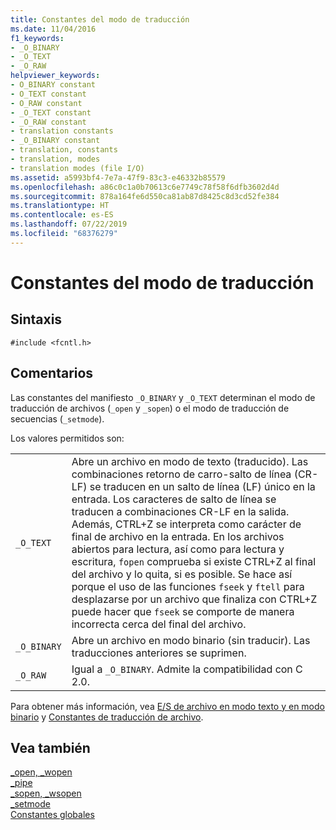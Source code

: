 ```yaml
---
title: Constantes del modo de traducción
ms.date: 11/04/2016
f1_keywords:
- _O_BINARY
- _O_TEXT
- _O_RAW
helpviewer_keywords:
- O_BINARY constant
- O_TEXT constant
- O_RAW constant
- _O_TEXT constant
- _O_RAW constant
- translation constants
- _O_BINARY constant
- translation, constants
- translation, modes
- translation modes (file I/O)
ms.assetid: a5993bf4-7e7a-47f9-83c3-e46332b85579
ms.openlocfilehash: a86c0c1a0b70613c6e7749c78f58f6dfb3602d4d
ms.sourcegitcommit: 878a164fe6d550ca81ab87d8425c8d3cd52fe384
ms.translationtype: HT
ms.contentlocale: es-ES
ms.lasthandoff: 07/22/2019
ms.locfileid: "68376279"
---
```

# <a name="translation-mode-constants"></a>Constantes del modo de traducción

## <a name="syntax"></a>Sintaxis

```
#include <fcntl.h>
```

## <a name="remarks"></a>Comentarios

Las constantes del manifiesto `_O_BINARY` y `_O_TEXT` determinan el modo de traducción de archivos (`_open` y `_sopen`) o el modo de traducción de secuencias (`_setmode`).

Los valores permitidos son:

|||
|-|-|
`_O_TEXT`  | Abre un archivo en modo de texto (traducido). Las combinaciones retorno de carro-salto de línea (CR-LF) se traducen en un salto de línea (LF) único en la entrada. Los caracteres de salto de línea se traducen a combinaciones CR-LF en la salida. Además, CTRL+Z se interpreta como carácter de final de archivo en la entrada. En los archivos abiertos para lectura, así como para lectura y escritura, `fopen` comprueba si existe CTRL+Z al final del archivo y lo quita, si es posible. Se hace así porque el uso de las funciones `fseek` y `ftell` para desplazarse por un archivo que finaliza con CTRL+Z puede hacer que `fseek` se comporte de manera incorrecta cerca del final del archivo.
`_O_BINARY`  | Abre un archivo en modo binario (sin traducir). Las traducciones anteriores se suprimen.
`_O_RAW`  | Igual a `_O_BINARY`. Admite la compatibilidad con C 2.0.

Para obtener más información, vea [E/S de archivo en modo texto y en modo binario](../c-runtime-library/text-and-binary-mode-file-i-o.md) y [Constantes de traducción de archivo](../c-runtime-library/file-translation-constants.md).

## <a name="see-also"></a>Vea también

[_open, _wopen](../c-runtime-library/reference/open-wopen.md)<br/>
[_pipe](../c-runtime-library/reference/pipe.md)<br/>
[_sopen, _wsopen](../c-runtime-library/reference/sopen-wsopen.md)<br/>
[_setmode](../c-runtime-library/reference/setmode.md)<br/>
[Constantes globales](../c-runtime-library/global-constants.md)
